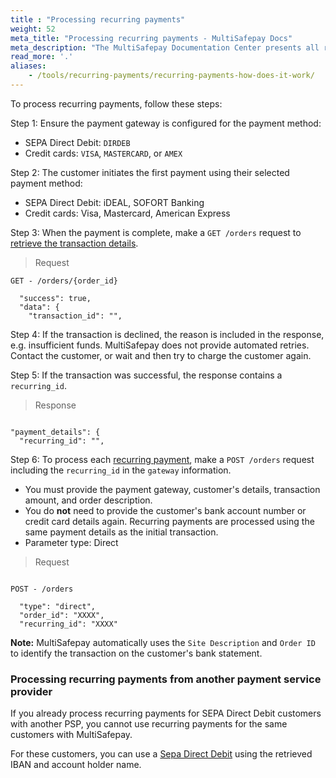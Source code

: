 ```yaml
---
title : "Processing recurring payments"
weight: 52
meta_title: "Processing recurring payments - MultiSafepay Docs"
meta_description: "The MultiSafepay Documentation Center presents all relevant information about our Plugins and API. You can also find support pages for payment methods, tools and general questions as well as the contact details of our Support and Integration Teams."
read_more: '.'
aliases:
    - /tools/recurring-payments/recurring-payments-how-does-it-work/
---
```

To process recurring payments, follow these steps:

Step 1: Ensure the payment gateway is configured for the payment method:

- SEPA Direct Debit: `DIRDEB`
- Credit cards: `VISA`, `MASTERCARD`, or `AMEX`

Step 2: The customer initiates the first payment using their selected payment method:

- SEPA Direct Debit: iDEAL, SOFORT Banking
- Credit cards: Visa, Mastercard, American Express

Step 3: When the payment is complete, make a `GET /orders` request to [retrieve the transaction details](/api/#retrieve-an-order).

> Request
```shell 
GET - /orders/{order_id}

  "success": true,
  "data": {
    "transaction_id": "",

```

Step 4: If the transaction is declined, the reason is included in the response, e.g. insufficient funds. MultiSafepay does not provide automated retries. Contact the customer, or wait and then try to charge the customer again.

Step 5: If the transaction was successful, the response contains a `recurring_id`. 

> Response
```shell 

"payment_details": {
  "recurring_id": "",

```

Step 6: To process each [recurring payment](/api/#recurring-payment), make a `POST /orders` request including the `recurring_id` in the `gateway` information.

- You must provide the payment gateway, customer's details, transaction amount, and order description. 
- You do **not** need to provide the customer's bank account number or credit card details again. Recurring payments are processed using the same payment details as the initial transaction. 
- Parameter type: Direct

> Request
```shell 

POST - /orders

  "type": "direct", 
  "order_id": "XXXX", 
  "recurring_id": "XXXX" 

```

**Note:** MultiSafepay automatically uses the `Site Description` and `Order ID` to identify the transaction on the customer's bank statement.


### Processing recurring payments from another payment service provider

If you already process recurring payments for SEPA Direct Debit customers with another PSP, you cannot use recurring payments for the same customers with MultiSafepay. 

For these customers, you can use a [Sepa Direct Debit](/api/#direct-sepa-direct-debit) using the retrieved IBAN and account holder name.
